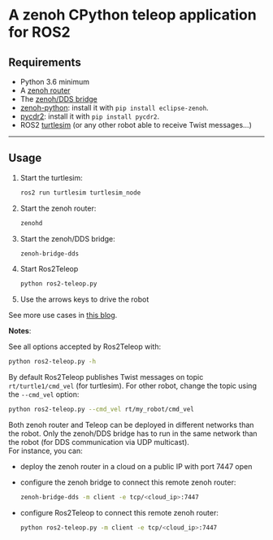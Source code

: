 # A zenoh CPython teleop application for ROS2

## **Requirements**

* Python 3.6 minimum
* A [zenoh router](http://zenoh.io/docs/getting-started/quick-test/)
* The [zenoh/DDS bridge](https://github.com/eclipse-zenoh/zenoh-plugin-dds#trying-it-out)
* [zenoh-python](https://github.com/eclipse-zenoh/zenoh-python): install it with `pip install eclipse-zenoh`.
* [pycdr2](https://pypi.org/project/pycdr2/): install it with `pip install pycdr2`.
* ROS2 [turtlesim](http://wiki.ros.org/turtlesim) (or any other robot able to receive Twist messages...)

-----

## **Usage**

1. Start the turtlesim:

    ```bash
    ros2 run turtlesim turtlesim_node
    ```

2. Start the zenoh router:

    ```bash
    zenohd
    ```

3. Start the zenoh/DDS bridge:

    ```bash
    zenoh-bridge-dds
    ```

4. Start Ros2Teleop

    ```bash
    python ros2-teleop.py
    ```

5. Use the arrows keys to drive the robot

See more use cases in [this blog](https://zenoh.io/blog/2021-04-28-ros2-integration/).

**Notes**:

See all options accepted by Ros2Teleop with:

```bash
python ros2-teleop.py -h
```

By default Ros2Teleop publishes Twist messages on topic `rt/turtle1/cmd_vel` (for turtlesim).
For other robot, change the topic using the `--cmd_vel` option:

```bash
python ros2-teleop.py --cmd_vel rt/my_robot/cmd_vel
```

Both zenoh router and Teleop can be deployed in different networks than the robot. Only the zenoh/DDS bridge has to run in the same network than the robot (for DDS communication via UDP multicast).  
For instance, you can:

* deploy the zenoh router in a cloud on a public IP with port 7447 open
* configure the zenoh bridge to connect this remote zenoh router:

    ```bash
    zenoh-bridge-dds -m client -e tcp/<cloud_ip>:7447
    ```

* configure Ros2Teleop to connect this remote zenoh router:

    ```bash
    python ros2-teleop.py -m client -e tcp/<cloud_ip>:7447
    ```
